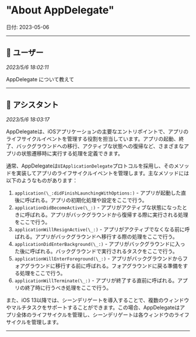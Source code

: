 # "About AppDelegate"

日付: 2023-05-06

---

## 👤 ユーザー
*2023/5/6 18:02:11*

AppDelegate について教えて

---

## 🤖 アシスタント
*2023/5/6 18:03:17*

AppDelegateは、iOSアプリケーションの主要なエントリポイントで、アプリのライフサイクルイベントを管理する役割を担当しています。アプリの起動、終了、バックグラウンドへの移行、アクティブな状態への復帰など、さまざまなアプリの状態遷移時に実行する処理を定義できます。

通常、AppDelegateは`UIApplicationDelegate`プロトコルを採用し、そのメソッドを実装してアプリのライフサイクルイベントを管理します。主なメソッドには以下のようなものがあります：

1. `application(\_:didFinishLaunchingWithOptions:)` - アプリが起動した直後に呼ばれる。アプリの初期化処理や設定をここで行う。
2. `applicationDidBecomeActive(\_:)` - アプリがアクティブな状態になったときに呼ばれる。アプリがバックグラウンドから復帰する際に実行される処理をここで行う。
3. `applicationWillResignActive(\_:)` - アプリがアクティブでなくなる前に呼ばれる。アプリがバックグラウンドへ移行する際の処理をここで行う。
4. `applicationDidEnterBackground(\_:)` - アプリがバックグラウンドに入った後に呼ばれる。バックグラウンドで実行されるタスクをここで行う。
5. `applicationWillEnterForeground(\_:)` - アプリがバックグラウンドからフォアグラウンドに移行する前に呼ばれる。フォアグラウンドに戻る準備をする処理をここで行う。
6. `applicationWillTerminate(\_:)` - アプリが終了する直前に呼ばれる。アプリの終了時に行うべき処理をここで行う。

また、iOS 13以降では、シーンデリゲートを導入することで、複数のウィンドウやマルチタスクをサポートすることができます。この場合、AppDelegateはアプリ全体のライフサイクルを管理し、シーンデリゲートは各ウィンドウのライフサイクルを管理します。

---
